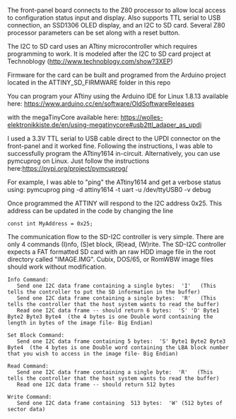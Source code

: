The front-panel board connects to the Z80 processor to allow local access to configuration status input and display.  Also supports TTL serial to USB connection, an SSD1306 OLED display, and an I2C to SD card.  Several Z80 processor parameters can be set along with a reset button.

The I2C to SD card uses an ATtiny microcontroller which requires programming to work.  It is modeled after the I2C to SD card project at Technoblogy (http://www.technoblogy.com/show?3XEP)

Firmware for the card can be built and programed from the Arduino project located in the ATTINY_SD_FIRMWARE folder in this repo


You can program your ATtiny using the Arduino IDE for Linux 1.8.13 available here: https://www.arduino.cc/en/software/OldSoftwareReleases

with the megaTinyCore available here: https://wolles-elektronikkiste.de/en/using-megatinycore#usb2ttl_adaper_as_updi

I used a 3.3V TTL serial to USB cable direct to the UPDI connector on the front-panel and it worked fine. Following the instructions, I was able to successfully program the ATtiny1614 in-circuit. Alternatively, you can use pymcuprog on Linux.  Just follow the instructions here:https://pypi.org/project/pymcuprog/

For example, I was able to "ping" the ATtiny1614 and get a verbose status using: pymcuprog ping -d attiny1614 -t uart -u /dev/ttyUSB0 -v debug



Once programmed the ATTINY will respond to the I2C address 0x25.   This address can be updated in the code by changing the line 
```
const int MyAddress = 0x25;
```

The communication flow to the SD-I2C controller is very simple.  There are only 4 commands (I)nfo, (S)et block, (R)ead, (W)rite.  The SD-I2C controller expects a FAT formatted SD card with an raw HDD image file in the root directory called "IMAGE.IMG".   Cubix, DOS/65, or RomWBW image files should work without modification.

```
Info Command:
   Send one I2C data frame containing a single bytes:  'I'   (This tells the controller to put the SD information in the buffer)
   Send one I2C data frame containing a single bytes:  'R'   (This tells the controller that the host system wants to read the buffer)
   Read one I2C data frame -- should return 6 bytes:  'S' 'D' Byte1 Byte2 Byte3 Byte4  (the 4 bytes is one Double word containing the length in bytes of the image file- Big Endian)
   
Set Block Command:
   Send one I2C data frame containing 5 bytes:  'S' Byte1 Byte2 Byte3 Byte4  (the 4 bytes is one Double word containing the LBA block number that you wish to access in the image file- Big Endian)  
   
Read Command:
   Send one I2C data frame containing a single byte:  'R'   (This tells the controller that the host system wants to read the buffer)
   Read one I2C data frame -- should return 512 bytes 

Write Command:
   Send one I2C data frame containing  513 bytes:  'W' (512 bytes of sector data)  
```
